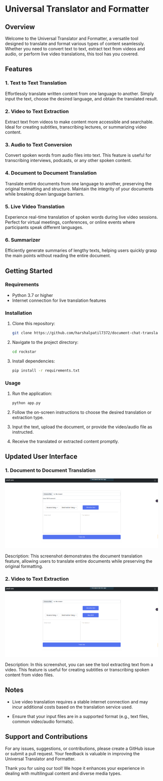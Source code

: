 # Universal Translator and Formatter

## Overview

Welcome to the Universal Translator and Formatter, a versatile tool designed to translate and format various types of content seamlessly. Whether you need to convert text to text, extract text from videos and audio, or perform live video translations, this tool has you covered.

## Features

### 1. Text to Text Translation

Effortlessly translate written content from one language to another. Simply input the text, choose the desired language, and obtain the translated result.

### 2. Video to Text Extraction

Extract text from videos to make content more accessible and searchable. Ideal for creating subtitles, transcribing lectures, or summarizing video content.

### 3. Audio to Text Conversion

Convert spoken words from audio files into text. This feature is useful for transcribing interviews, podcasts, or any other spoken content.

### 4. Document to Document Translation

Translate entire documents from one language to another, preserving the original formatting and structure. Maintain the integrity of your documents while breaking down language barriers.

### 5. Live Video Translation

Experience real-time translation of spoken words during live video sessions. Perfect for virtual meetings, conferences, or online events where participants speak different languages.

### 6. Summarizer

Efficiently generate summaries of lengthy texts, helping users quickly grasp the main points without reading the entire document.


## Getting Started

### Requirements

- Python 3.7 or higher
- Internet connection for live translation features

### Installation

1. Clone this repository:
   ```bash
   git clone https://github.com/harshalpatil7372/document-chat-translator.git
   ```

2. Navigate to the project directory:
   ```bash
   cd rockstar
   ```

3. Install dependencies:
   ```bash
   pip install -r requirements.txt
   ```

### Usage

1. Run the application:
   ```bash
   python app.py
   ```

2. Follow the on-screen instructions to choose the desired translation or extraction type.

3. Input the text, upload the document, or provide the video/audio file as instructed.

4. Receive the translated or extracted content promptly.

## Updated User Interface

### 1. Document to Document Translation

![Video to Text Extraction](/images/video_to_text.png)

Description: This screenshot demonstrates the document translation feature, allowing users to translate entire documents while preserving the original formatting.

### 2. Video to Text Extraction 

![Document to Document Translation](/images/document_translation.png)

Description: In this screenshot, you can see the tool extracting text from a video. This feature is useful for creating subtitles or transcribing spoken content from video files.


## Notes

- Live video translation requires a stable internet connection and may incur additional costs based on the translation service used.

- Ensure that your input files are in a supported format (e.g., text files, common video/audio formats).

## Support and Contributions

For any issues, suggestions, or contributions, please create a GitHub issue or submit a pull request. Your feedback is valuable in improving the Universal Translator and Formatter.

Thank you for using our tool! We hope it enhances your experience in dealing with multilingual content and diverse media types.
